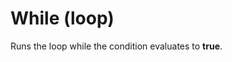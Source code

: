 # While (loop)

Runs the loop while the condition evaluates to **true**.

<br/>

<!--![img](https://profitbasedocs.blob.core.windows.net/flowimages/builtInFlow.png)-->

<br/>
